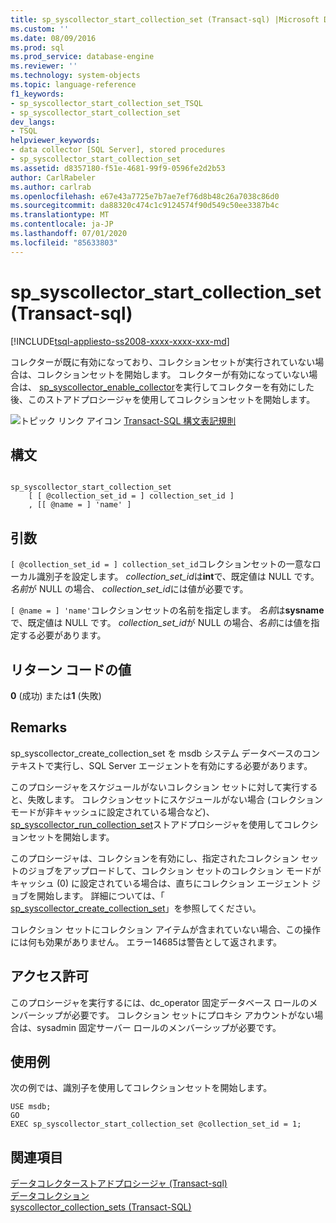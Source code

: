 ```yaml
---
title: sp_syscollector_start_collection_set (Transact-sql) |Microsoft Docs
ms.custom: ''
ms.date: 08/09/2016
ms.prod: sql
ms.prod_service: database-engine
ms.reviewer: ''
ms.technology: system-objects
ms.topic: language-reference
f1_keywords:
- sp_syscollector_start_collection_set_TSQL
- sp_syscollector_start_collection_set
dev_langs:
- TSQL
helpviewer_keywords:
- data collector [SQL Server], stored procedures
- sp_syscollector_start_collection_set
ms.assetid: d8357180-f51e-4681-99f9-0596fe2d2b53
author: CarlRabeler
ms.author: carlrab
ms.openlocfilehash: e67e43a7725e7b7ae7ef76d8b48c26a7038c86d0
ms.sourcegitcommit: da88320c474c1c9124574f90d549c50ee3387b4c
ms.translationtype: MT
ms.contentlocale: ja-JP
ms.lasthandoff: 07/01/2020
ms.locfileid: "85633803"
---
```

# <a name="sp_syscollector_start_collection_set-transact-sql"></a>sp_syscollector_start_collection_set (Transact-sql)
[!INCLUDE[tsql-appliesto-ss2008-xxxx-xxxx-xxx-md](../../includes/applies-to-version/sqlserver.md)]

  コレクターが既に有効になっており、コレクションセットが実行されていない場合は、コレクションセットを開始します。 コレクターが有効になっていない場合は、 [sp_syscollector_enable_collector](../../relational-databases/system-stored-procedures/sp-syscollector-enable-collector-transact-sql.md)を実行してコレクターを有効にした後、このストアドプロシージャを使用してコレクションセットを開始します。  

  
 ![トピック リンク アイコン](../../database-engine/configure-windows/media/topic-link.gif "トピック リンク アイコン") [Transact-SQL 構文表記規則](../../t-sql/language-elements/transact-sql-syntax-conventions-transact-sql.md)  
  
## <a name="syntax"></a>構文  
  
```  
  
sp_syscollector_start_collection_set   
    [ [ @collection_set_id = ] collection_set_id ]  
    , [[ @name = ] 'name' ]   
```  
  
## <a name="arguments"></a>引数  
`[ @collection_set_id = ] collection_set_id`コレクションセットの一意なローカル識別子を設定します。 *collection_set_id*は**int**で、既定値は NULL です。 *名前*が NULL の場合、 *collection_set_id*には値が必要です。  
  
`[ @name = ] 'name'`コレクションセットの名前を指定します。 *名前*は**sysname**で、既定値は NULL です。 *collection_set_id*が NULL の場合、*名前*には値を指定する必要があります。  
  
## <a name="return-code-values"></a>リターン コードの値  
 **0** (成功) または**1** (失敗)  
  
## <a name="remarks"></a>Remarks  
 sp_syscollector_create_collection_set を msdb システム データベースのコンテキストで実行し、SQL Server エージェントを有効にする必要があります。  
  
 このプロシージャをスケジュールがないコレクション セットに対して実行すると、失敗します。 コレクションセットにスケジュールがない場合 (コレクションモードが非キャッシュに設定されている場合など)、 [sp_syscollector_run_collection_set](../../relational-databases/system-stored-procedures/sp-syscollector-run-collection-set-transact-sql.md)ストアドプロシージャを使用してコレクションセットを開始します。  
  
 このプロシージャは、コレクションを有効にし、指定されたコレクション セットのジョブをアップロードして、コレクション セットのコレクション モードがキャッシュ (0) に設定されている場合は、直ちにコレクション エージェント ジョブを開始します。 詳細については、「 [sp_syscollector_create_collection_set](../../relational-databases/system-stored-procedures/sp-syscollector-create-collection-set-transact-sql.md)」を参照してください。  
  
 コレクション セットにコレクション アイテムが含まれていない場合、この操作には何も効果がありません。 エラー14685は警告として返されます。  
  
## <a name="permissions"></a>アクセス許可  
 このプロシージャを実行するには、dc_operator 固定データベース ロールのメンバーシップが必要です。 コレクション セットにプロキシ アカウントがない場合は、sysadmin 固定サーバー ロールのメンバーシップが必要です。  
  
## <a name="examples"></a>使用例  
 次の例では、識別子を使用してコレクションセットを開始します。  
  
```  
USE msdb;  
GO  
EXEC sp_syscollector_start_collection_set @collection_set_id = 1;  
```  
  
## <a name="see-also"></a>関連項目  
 [データコレクターストアドプロシージャ &#40;Transact-sql&#41;](../../relational-databases/system-stored-procedures/data-collector-stored-procedures-transact-sql.md)   
 [データコレクション](../../relational-databases/data-collection/data-collection.md)   
 [syscollector_collection_sets &#40;Transact-SQL&#41;](../../relational-databases/system-catalog-views/syscollector-collection-sets-transact-sql.md)  
  
  
